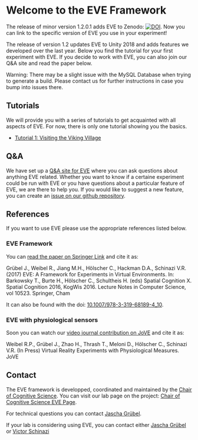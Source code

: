 # Welcome to the EVE Framework

The release of minor version 1.2.0.1 adds EVE to Zenodo: [![DOI](https://zenodo.org/badge/167457116.svg)](https://zenodo.org/badge/latestdoi/167457116). Now you can link to the specific version of EVE you use in your experiment!

The release of version 1.2 updates EVE to Unity 2018 and adds features we developed over the last year. Below you find the tutorial for your first experiment with EVE. If you decide to work with EVE, you can also join our Q&A site and read the paper below.

Warning: There may be a slight issue with the MySQL Database when trying to generate a build. Please contact us for further instructions in case you bump into issues there.

## Tutorials

We will provide you with a series of tutorials to get acquainted with all aspects of EVE. For now, there is only one tutorial showing you the basics.

 * [Tutorial 1: Visiting the Viking Village](https://www.files.ethz.ch/cog/EVE_tutorial.pdf)

## Q&A

We have set up a [Q&A site for EVE](https://eve.qhub.com/) where you can ask questions about anything EVE related. Whether you want to know if a certaine experiment could be run with EVE or you have questions about a particular feature of EVE, we are there to help you. If you would like to suggest a new feature, you can create an [issue on our github repository](https://github.com/cog-ethz/EVE/issues).

## References

If you want to use EVE please use the appropriate references listed below.

### EVE Framework

You can [read the paper on Springer Link](https://link.springer.com/chapter/10.1007/978-3-319-68189-4_10) and cite it as:

Grübel J., Weibel R., Jiang M.H., Hölscher C., Hackman D.A., Schinazi V.R. (2017) EVE: A Framework for Experiments in Virtual Environments. In: Barkowsky T., Burte H., Hölscher C., Schultheis H. (eds) Spatial Cognition X. Spatial Cognition 2016, KogWis 2016. Lecture Notes in Computer Science, vol 10523. Springer, Cham

It can also be found with the doi: [10.1007/978-3-319-68189-4_10](https://doi.org/10.1007/978-3-319-68189-4_10).

### EVE with physiological sensors

Soon you can watch our [video journal contribution on JoVE](https://www.jove.com/video/58318/virtual-reality-experiments-with-physiological-measures) and cite it as:

Weibel R.P., Grübel J., Zhao H., Thrash T., Meloni D., Hölscher C., Schinazi V.R. (In Press) Virtual Reality Experiments with Physiological Measures. JoVE


## Contact

The EVE framework is developped, coordinated and maintained by the [Chair of Cognitive Science](http://www.cog.ethz.ch/). You can visit our lab page on the project: [Chair of Cognitive Science EVE Page](http://www.cog.ethz.ch/the-lab/eve).

For technical questions you can contact [Jascha Grübel](http://www.cog.ethz.ch/people/jascha-gruebel-phd-candidate.html).

If your lab is considering using EVE, you can contact either [Jascha Grübel](http://www.cog.ethz.ch/people/jascha-gruebel-phd-candidate.html) or [Victor Schinazi](http://www.cog.ethz.ch/people/dr--victor-schinazi.html)
